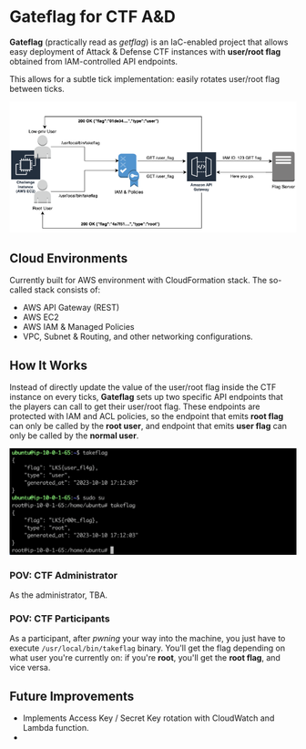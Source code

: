# Gateflag for CTF A&D
**Gateflag** (practically read as *getflag*) is an IaC-enabled project that allows easy deployment of Attack & Defense CTF instances with **user/root flag** obtained from IAM-controlled API endpoints. 

This allows for a subtle tick implementation: easily rotates user/root flag between ticks. 

![Getflag Diagram](./documentation/gateflag_overview.png "Overview of Getflag Project")

## Cloud Environments
Currently built for AWS environment with CloudFormation stack.
The so-called stack consists of:
- AWS API Gateway (REST)
- AWS EC2
- AWS IAM & Managed Policies
- VPC, Subnet & Routing, and other networking configurations.

## How It Works
Instead of directly update the value of the user/root flag inside the CTF instance on every ticks, **Gateflag** sets up two specific API endpoints that the players can call to get their user/root flag. These endpoints are protected with IAM and ACL policies, so the endpoint that emits **root flag** can only be called by the **root user**, and endpoint that emits **user flag** can only be called by the **normal user**.

![Takeflag Binary](./documentation/takeflag_binary.png "How to Get Flag in Gateflag")

### POV: CTF Administrator
As the administrator, TBA.

### POV: CTF Participants
As a participant, after *pwning* your way into the machine, you just have to execute `/usr/local/bin/takeflag` binary. You'll get the flag depending on what user you're currently on: if you're **root**, you'll get the **root flag**, and vice versa.

## Future Improvements
- Implements Access Key / Secret Key rotation with CloudWatch and Lambda function.
- 